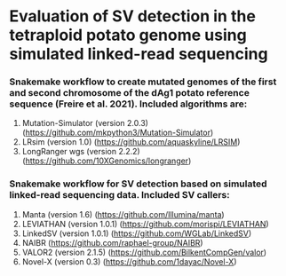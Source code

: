 # Evaluation of SV detection in the tetraploid potato genome using simulated linked-read sequencing

### Snakemake workflow to create mutated genomes of the first and second chromosome of the dAg1 potato reference sequence (Freire et al. 2021). Included algorithms are:

1) Mutation-Simulator (version 2.0.3) (https://github.com/mkpython3/Mutation-Simulator)
2) LRsim (version 1.0) (https://github.com/aquaskyline/LRSIM)
3) LongRanger wgs (version 2.2.2) (https://github.com/10XGenomics/longranger)

### Snakemake workflow for SV detection based on simulated linked-read sequencing data. Included SV callers:

1) Manta (version 1.6) (https://github.com/Illumina/manta)
2) LEVIATHAN (version 1.0.1) (https://github.com/morispi/LEVIATHAN)
3) LinkedSV (version 1.0.1) (https://github.com/WGLab/LinkedSV)
4) NAIBR (https://github.com/raphael-group/NAIBR)
5) VALOR2 (version 2.1.5) (https://github.com/BilkentCompGen/valor)
6) Novel-X (version 0.3) (https://github.com/1dayac/Novel-X)
